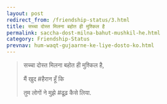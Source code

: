 ```yaml
---
layout: post
redirect_from: /friendship-status/3.html
title: सच्चा दोस्त मिलना बहोत ही मुश्किल है
permalink: saccha-dost-milna-bahut-mushkil-he.html
category: Friendship-Status
prevnav: hum-waqt-gujaarne-ke-liye-dosto-ko.html
---
```

> सच्चा दोस्त मिलना बहोत ही मुश्किल है, 
> 
> मैं खुद #हैरान हूँ कि 
> 
> तुम लोगों ने मुझे #ढूढ़ कैसे लिया.
